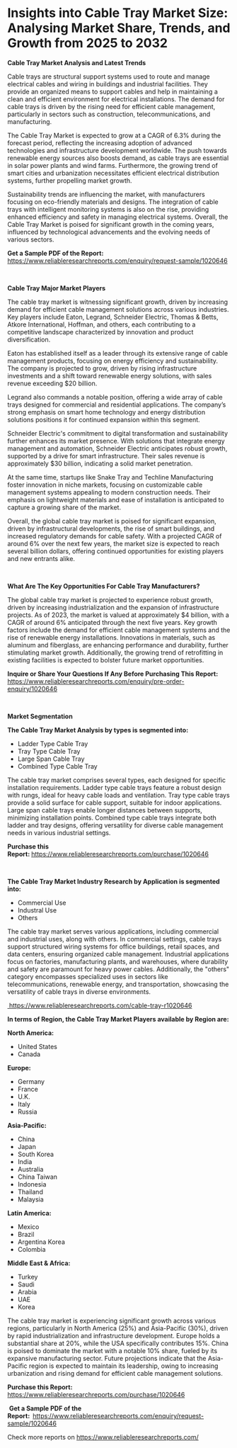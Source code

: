 <p><h1>Insights into Cable Tray Market Size: Analysing Market Share, Trends, and Growth from 2025 to 2032</h1></p><p><strong>Cable Tray Market Analysis and Latest Trends</strong></p>
<p><p>Cable trays are structural support systems used to route and manage electrical cables and wiring in buildings and industrial facilities. They provide an organized means to support cables and help in maintaining a clean and efficient environment for electrical installations. The demand for cable trays is driven by the rising need for efficient cable management, particularly in sectors such as construction, telecommunications, and manufacturing. </p><p>The Cable Tray Market is expected to grow at a CAGR of 6.3% during the forecast period, reflecting the increasing adoption of advanced technologies and infrastructure development worldwide. The push towards renewable energy sources also boosts demand, as cable trays are essential in solar power plants and wind farms. Furthermore, the growing trend of smart cities and urbanization necessitates efficient electrical distribution systems, further propelling market growth. </p><p>Sustainability trends are influencing the market, with manufacturers focusing on eco-friendly materials and designs. The integration of cable trays with intelligent monitoring systems is also on the rise, providing enhanced efficiency and safety in managing electrical systems. Overall, the Cable Tray Market is poised for significant growth in the coming years, influenced by technological advancements and the evolving needs of various sectors.</p></p>
<p><strong>Get a Sample PDF of the Report:&nbsp;</strong> <a href="https://www.reliableresearchreports.com/enquiry/request-sample/1020646?utm_campaign=2181&utm_medium=2&utm_source=Github&utm_content=ia&utm_term=18022025&utm_id=cable-tray">https://www.reliableresearchreports.com/enquiry/request-sample/1020646</a></p>
<p>&nbsp;</p>
<p><strong>Cable Tray Major Market Players</strong></p>
<p><p>The cable tray market is witnessing significant growth, driven by increasing demand for efficient cable management solutions across various industries. Key players include Eaton, Legrand, Schneider Electric, Thomas & Betts, Atkore International, Hoffman, and others, each contributing to a competitive landscape characterized by innovation and product diversification.</p><p>Eaton has established itself as a leader through its extensive range of cable management products, focusing on energy efficiency and sustainability. The company is projected to grow, driven by rising infrastructure investments and a shift toward renewable energy solutions, with sales revenue exceeding $20 billion.</p><p>Legrand also commands a notable position, offering a wide array of cable trays designed for commercial and residential applications. The company’s strong emphasis on smart home technology and energy distribution solutions positions it for continued expansion within this segment.</p><p>Schneider Electric's commitment to digital transformation and sustainability further enhances its market presence. With solutions that integrate energy management and automation, Schneider Electric anticipates robust growth, supported by a drive for smart infrastructure. Their sales revenue is approximately $30 billion, indicating a solid market penetration.</p><p>At the same time, startups like Snake Tray and Techline Manufacturing foster innovation in niche markets, focusing on customizable cable management systems appealing to modern construction needs. Their emphasis on lightweight materials and ease of installation is anticipated to capture a growing share of the market.</p><p>Overall, the global cable tray market is poised for significant expansion, driven by infrastructural developments, the rise of smart buildings, and increased regulatory demands for cable safety. With a projected CAGR of around 6% over the next few years, the market size is expected to reach several billion dollars, offering continued opportunities for existing players and new entrants alike.</p></p>
<p>&nbsp;</p>
<p><strong>What Are The Key Opportunities For Cable Tray Manufacturers?</strong></p>
<p><p>The global cable tray market is projected to experience robust growth, driven by increasing industrialization and the expansion of infrastructure projects. As of 2023, the market is valued at approximately $4 billion, with a CAGR of around 6% anticipated through the next five years. Key growth factors include the demand for efficient cable management systems and the rise of renewable energy installations. Innovations in materials, such as aluminum and fiberglass, are enhancing performance and durability, further stimulating market growth. Additionally, the growing trend of retrofitting in existing facilities is expected to bolster future market opportunities.</p></p>
<p><strong>Inquire or Share Your Questions If Any Before Purchasing This Report:</strong> <a href="https://www.reliableresearchreports.com/enquiry/pre-order-enquiry/1020646?utm_campaign=2181&utm_medium=2&utm_source=Github&utm_content=ia&utm_term=18022025&utm_id=cable-tray">https://www.reliableresearchreports.com/enquiry/pre-order-enquiry/1020646</a></p>
<p>&nbsp;</p>
<p><strong>Market Segmentation</strong></p>
<p><strong>The Cable Tray Market Analysis by types is segmented into:</strong></p>
<p><ul><li>Ladder Type Cable Tray</li><li>Tray Type Cable Tray</li><li>Large Span Cable Tray</li><li>Combined Type Cable Tray</li></ul></p>
<p><p>The cable tray market comprises several types, each designed for specific installation requirements. Ladder type cable trays feature a robust design with rungs, ideal for heavy cable loads and ventilation. Tray type cable trays provide a solid surface for cable support, suitable for indoor applications. Large span cable trays enable longer distances between supports, minimizing installation points. Combined type cable trays integrate both ladder and tray designs, offering versatility for diverse cable management needs in various industrial settings.</p></p>
<p><strong>Purchase this Report:&nbsp;</strong><a href="https://www.reliableresearchreports.com/purchase/1020646?utm_campaign=2181&utm_medium=2&utm_source=Github&utm_content=ia&utm_term=18022025&utm_id=cable-tray">https://www.reliableresearchreports.com/purchase/1020646</a></p>
<p>&nbsp;</p>
<p><strong>The Cable Tray Market Industry Research by Application is segmented into:</strong></p>
<p><ul><li>Commercial Use</li><li>Industral Use</li><li>Others</li></ul></p>
<p><p>The cable tray market serves various applications, including commercial and industrial uses, along with others. In commercial settings, cable trays support structured wiring systems for office buildings, retail spaces, and data centers, ensuring organized cable management. Industrial applications focus on factories, manufacturing plants, and warehouses, where durability and safety are paramount for heavy power cables. Additionally, the "others" category encompasses specialized uses in sectors like telecommunications, renewable energy, and transportation, showcasing the versatility of cable trays in diverse environments.</p></p>
<p><a href="https://www.reliableresearchreports.com/cable-tray-r1020646?utm_campaign=2181&utm_medium=2&utm_source=Github&utm_content=ia&utm_term=18022025&utm_id=cable-tray">&nbsp;https://www.reliableresearchreports.com/cable-tray-r1020646</a></p>
<p><strong>In terms of Region, the Cable Tray Market Players available by Region are:</strong></p>
<p>
    <p> <strong> North America: </strong>
        <ul>
            <li>United States</li>
            <li>Canada</li>
        </ul>
        </p> 
    <p> <strong> Europe: </strong>
        <ul>
            <li>Germany</li>
            <li>France</li>
            <li>U.K.</li>
            <li>Italy</li>
            <li>Russia</li>
        </ul>
        </p> 
    <p> <strong> Asia-Pacific: </strong>
        <ul>
            <li>China</li>
            <li>Japan</li>
            <li>South Korea</li>
            <li>India</li>
            <li>Australia</li>
            <li>China Taiwan</li>
            <li>Indonesia</li>
            <li>Thailand</li>
            <li>Malaysia</li>
        </ul>
        </p> 
    <p> <strong> Latin America: </strong>
        <ul>
            <li>Mexico</li>
            <li>Brazil</li>
            <li>Argentina Korea</li>
            <li>Colombia</li>
        </ul>
        </p> 
    <p> <strong> Middle East & Africa: </strong>
        <ul>
            <li>Turkey</li>
            <li>Saudi</li>
            <li>Arabia</li>
            <li>UAE</li>
            <li>Korea</li>
        </ul>
    </p>
    </p>
<p><p>The cable tray market is experiencing significant growth across various regions, particularly in North America (25%) and Asia-Pacific (30%), driven by rapid industrialization and infrastructure development. Europe holds a substantial share at 20%, while the USA specifically contributes 15%. China is poised to dominate the market with a notable 10% share, fueled by its expansive manufacturing sector. Future projections indicate that the Asia-Pacific region is expected to maintain its leadership, owing to increasing urbanization and rising demand for efficient cable management solutions.</p></p>
<p><strong>Purchase this Report: </strong><a href="https://www.reliableresearchreports.com/purchase/1020646?utm_campaign=2181&utm_medium=2&utm_source=Github&utm_content=ia&utm_term=18022025&utm_id=cable-tray">https://www.reliableresearchreports.com/purchase/1020646</a></p>
<p>&nbsp;<strong>Get a Sample PDF of the Report:&nbsp;&nbsp;</strong><a href="https://www.reliableresearchreports.com/enquiry/request-sample/1020646?utm_campaign=2181&utm_medium=2&utm_source=Github&utm_content=ia&utm_term=18022025&utm_id=cable-tray">https://www.reliableresearchreports.com/enquiry/request-sample/1020646</a></p>
<p><strong></strong></p>
<p>Check more reports on <a href="https://www.reliableresearchreports.com/?utm_campaign=2181&utm_medium=2&utm_source=Github&utm_content=ia&utm_term=18022025&utm_id=cable-tray">https://www.reliableresearchreports.com/</a></p>